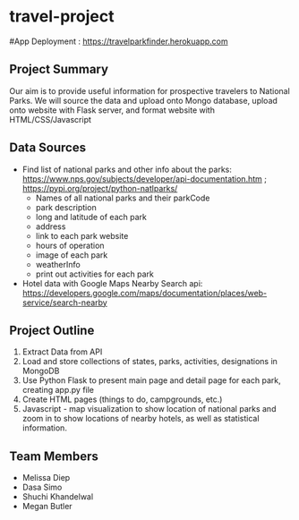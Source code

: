 # travel-project
#App Deployment : https://travelparkfinder.herokuapp.com
## Project Summary
Our aim is to provide useful information for prospective travelers to National Parks.
We will source the data and upload onto Mongo database,  upload onto website with Flask server, and format website with HTML/CSS/Javascript

## Data Sources
* Find list of national parks and other info about the parks: https://www.nps.gov/subjects/developer/api-documentation.htm ; https://pypi.org/project/python-natlparks/
  * Names of all national parks and their parkCode
  * park description
  * long and latitude of each park
  * address
  * link to each park website
  * hours of operation
  * image of each park
  * weatherInfo
  * print out activities for each park
* Hotel data with Google Maps Nearby Search api: https://developers.google.com/maps/documentation/places/web-service/search-nearby

## Project Outline
1. Extract Data from API  
2. Load and store collections of states, parks, activities, designations in MongoDB 
3. Use Python Flask to present main page and detail page for each park, creating app.py file
4. Create HTML pages (things to do, campgrounds, etc.) 
5. Javascript - map visualization to show location of national parks and zoom in to show locations of nearby hotels, as well as statistical information.


## Team Members
* Melissa Diep
* Dasa Simo
* Shuchi Khandelwal 
* Megan Butler
